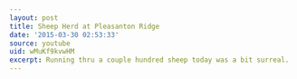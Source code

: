 ```yaml
---
layout: post
title: Sheep Herd at Pleasanton Ridge
date: '2015-03-30 02:53:33'
source: youtube
uid: wMuKf9kvwHM
excerpt: Running thru a couple hundred sheep today was a bit surreal.
---
```

